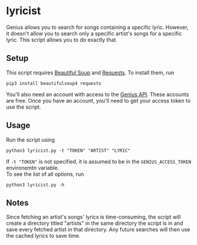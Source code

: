 # lyricist

Genius allows you to search for songs containing a specific lyric. However, it doesn't allow you to search
only a specific artist's songs for a specific lyric. This script allows you to do exactly that.

## Setup

This script requires [Beautiful Soup](https://www.crummy.com/software/BeautifulSoup/) and
[Requests](https://requests.readthedocs.io/en/latest/). To install them, run
```
pip3 install beautifulsoup4 requests
```
You'll also need an account with access to the [Genius API](https://genius.com/signup_or_login).
These accounts are free. Once you have an account, you'll need to get your access token to use
the script.

## Usage

Run the script using
```
python3 lyricist.py -t "TOKEN" "ARTIST" "LYRIC"
```

If `-t "TOKEN"` is not specified, it is assumed to be in the `GENIUS_ACCESS_TOKEN` environemtn variable.  
To see the list of all options, run
```
python3 lyricist.py -h
```

## Notes

Since fetching an artist's songs' lyrics is time-consuming, the script will create a directory titled "artists"
in the same directory the script is in and save every fetched artist in that directory. Any future searches
will then use the cached lyrics to save time.
